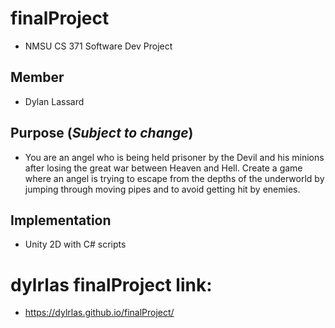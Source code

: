 # finalProject
* NMSU CS 371 Software Dev Project

## Member
* Dylan Lassard


## Purpose (*Subject to change*)
* You are an angel who is being held prisoner by the Devil and his minions after losing the great war between Heaven and Hell. Create a game where an angel is trying to escape from the depths of the underworld by jumping through moving pipes and to avoid getting hit by enemies.

## Implementation
* Unity 2D with C# scripts


# dylrlas finalProject link:
* https://dylrlas.github.io/finalProject/
